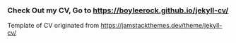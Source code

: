 ### Check Out my CV, Go to https://boyleerock.github.io/jekyll-cv/

Template of CV originated from https://jamstackthemes.dev/theme/jekyll-cv/
